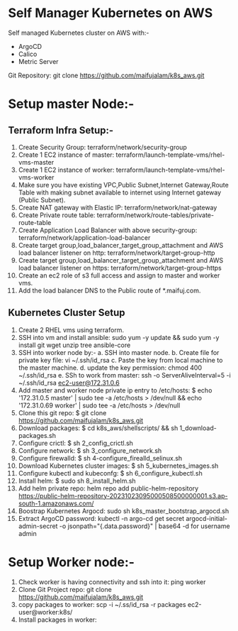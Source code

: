 # Self Manager Kubernetes on AWS

Self managed Kubernetes cluster on AWS with:- 
  - ArgoCD
  - Calico
  - Metric Server

Git Repository: git clone https://github.com/maifujalam/k8s_aws.git

# Setup master Node:-

## Terraform Infra Setup:-
1. Create Security Group: terraform/network/security-group
2. Create 1 EC2 instance of master: terraform/launch-template-vms/rhel-vms-master
3. Create 1 EC2 instance of worker: terraform/launch-template-vms/rhel-vms-worker
4. Make sure you have existing VPC,Public Subnet,Internet Gateway,Route Table with making subnet available to internet using
   Internet gateway (Public Subnet).
5. Create NAT gateway with Elastic IP: terraform/network/nat-gateway
6. Create Private route table: terraform/network/route-tables/private-route-table
7. Create Application Load Balancer with above security-group:
   terraform/network/application-load-balancer
8. Create target group,load_balancer_target_group_attachment and AWS load balancer listener on http:
   terraform/network/target-group-http
9. Create target group,load_balancer_target_group_attachment and AWS load balancer listener on https:
   terraform/network/target-group-https
10. Create an ec2 role of s3 full access and assign to master and worker vms.
11. Add the load balancer DNS to the Public route of *.maifuj.com.

## Kubernetes Cluster Setup

1. Create 2 RHEL vms using terraform.
2. SSH into vm and install ansible: sudo yum -y update && sudo yum -y install git wget unzip tree ansible-core
3. SSH into worker node by:-
   a. SSH into master node.
   b. Create file for private key file: vi ~/.ssh/id_rsa
   c. Paste the key from local machine to the master machine.
   d. update the key permission: chmod 400 ~/.ssh/id_rsa
   e. SSh to work from master: ssh -o ServerAliveInterval=5 -i ~/.ssh/id_rsa ec2-user@172.31.0.6
4. Add master and worker node private ip entry to /etc/hosts:
   $ echo '172.31.0.5 master' | sudo tee -a /etc/hosts > /dev/null && echo '172.31.0.69 worker' | sudo tee -a /etc/hosts > /dev/null
5. Clone this git repo: $ git clone https://github.com/maifujalam/k8s_aws.git
6. Download packages: $ cd k8s_aws/shellscripts/ && sh 1_download-packages.sh
7. Configure crictl: $ sh 2_config_crictl.sh
8. Configure network: $ sh 3_configure_network.sh
9. Configure firewalld: $ sh 4-configure_firealld_selinux.sh
10. Download Kubernetes cluster images: $ sh 5_kubernetes_images.sh 
11. Configure kubectl and kubeconfg: $ sh 6_configure_kubectl.sh
12. Install helm: $ sudo sh 8_install_helm.sh
13. Add helm private repo: helm repo add public-helm-repository https://public-helm-repository-20231023095000508500000001.s3.ap-south-1.amazonaws.com/
14. Boostrap Kubernetes Argocd: sudo sh k8s_master_bootstrap_argocd.sh
15. Extract ArgoCD password: kubectl -n argo-cd get secret argocd-initial-admin-secret -o jsonpath="{.data.password}" |
   base64 -d for username admin

# Setup Worker node:-
1. Check worker is having connectivity and ssh into it: ping worker
2. Clone Git Project repo: git clone https://github.com/maifujalam/k8s_aws.git
2. copy packages to worker: scp -i ~/.ss/id_rsa -r packages ec2-user@worker:k8s/
3. Install packages in worker: 
